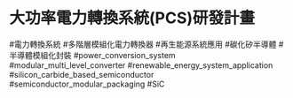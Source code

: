 # 大功率電力轉換系統(PCS)研發計畫



#電力轉換系統 #多階層模組化電力轉換器 #再生能源系統應用 #碳化矽半導體 #半導體模組化封裝 
#power_conversion_system #modular_multi_level_converter #renewable_energy_system_application #silicon_carbide_based_semiconductor #semiconductor_modular_packaging #SiC

